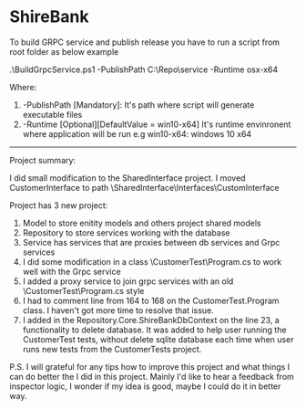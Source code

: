 # ShireBank

To build GRPC service and publish release you have to run a script from root folder as below example

.\BuildGrpcService.ps1 -PublishPath C:\Repo\service -Runtime osx-x64

Where:

1. -PublishPath [Mandatory]: It's path where script will generate executable files
2. -Runtime [Optional][DefaultValue = win10-x64] It's runtime envinronent where application will be run e.g win10-x64: windows 10 x64 

-------------------------------------------------------------------------------------------------------------

Project summary:

I did small modification to the SharedInterface project. I moved CustomerInterface to path \SharedInterface\Interfaces\CustomInterface

Project has 3 new project:
1. Model to store enitity models and others project shared models
2. Repository to store services working with the database
3. Service has services that are proxies between db services and Grpc services
4. I did some modification in a class \CustomerTest\Program.cs to work well with the Grpc service
5. I added a proxy service to join grpc services with an old \CustomerTest\Program.cs style
6. I had to comment line from 164 to 168 on the CustomerTest.Program class. I haven't got more time to resolve that issue.
7. I added in the Repository.Core.ShireBankDbContext on the line 23, a functionality to delete database. It was added to help user running the CustomerTest tests, 
without delete sqlite database each time when user runs new tests from the CustomerTests project.


P.S. I will grateful for any tips how to improve this project and what things I can do better the I did in this project. Mainly I'd like to hear a feedback from inspector logic,
I wonder if my idea is good, maybe I could do it in better way.